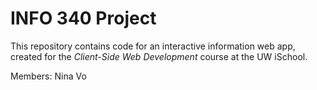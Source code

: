 # INFO 340 Project

This repository contains code for an interactive information web app, created for the _Client-Side Web Development_ course at the UW iSchool.

Members:
Nina Vo

